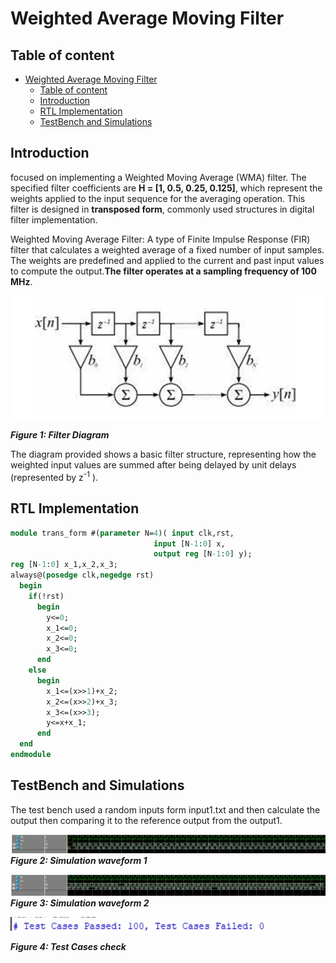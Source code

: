 # Weighted Average Moving Filter
## Table of content
- [Weighted Average Moving Filter](#weighted-average-moving-filter)
  - [Table of content](#table-of-content)
  - [Introduction](#introduction)
  - [RTL Implementation](#rtl-implementation)
  - [TestBench and Simulations](#testbench-and-simulations)
## Introduction
focused on implementing a Weighted Moving Average (WMA) filter. The specified filter coefficients are **H = [1, 0.5, 0.25, 0.125]**, which represent the weights applied to the input sequence for the averaging operation. This filter is designed in **transposed form**, commonly used structures in digital filter implementation.

Weighted Moving Average Filter: A type of Finite Impulse Response (FIR) filter that calculates a weighted average of a fixed number of input samples. The weights are predefined and applied to the current and past input values to compute the output.**The filter operates at a sampling frequency of 100 MHz**.

![alt text](images/diagram.JPG) 

***Figure 1: Filter Diagram***

The diagram provided shows a basic filter structure, representing how the weighted input values are summed after being delayed by unit delays (represented by z<sup>-1</sup> ). 

## RTL Implementation

``` sv 
module trans_form #(parameter N=4)( input clk,rst,
                    		    input [N-1:0] x,
                    		    output reg [N-1:0] y);
reg [N-1:0] x_1,x_2,x_3;                                  
always@(posedge clk,negedge rst)
  begin
    if(!rst)
      begin
        y<=0;
        x_1<=0;
        x_2<=0;
        x_3<=0;
      end
    else
      begin
        x_1<=(x>>1)+x_2;
        x_2<=(x>>2)+x_3;
        x_3<=(x>>3);
        y<=x+x_1;
      end
  end
endmodule
```
## TestBench and Simulations
The test bench used a random inputs form input1.txt and then calculate the output then comparing it to the reference output from the output1.

![alt text](images/wave1.JPG)
***Figure 2: Simulation waveform 1***

![alt text](images/wave2.JPG)
***Figure 3: Simulation waveform 2***

![alt text](images/test%20cases.JPG)

***Figure 4:  Test Cases check***
